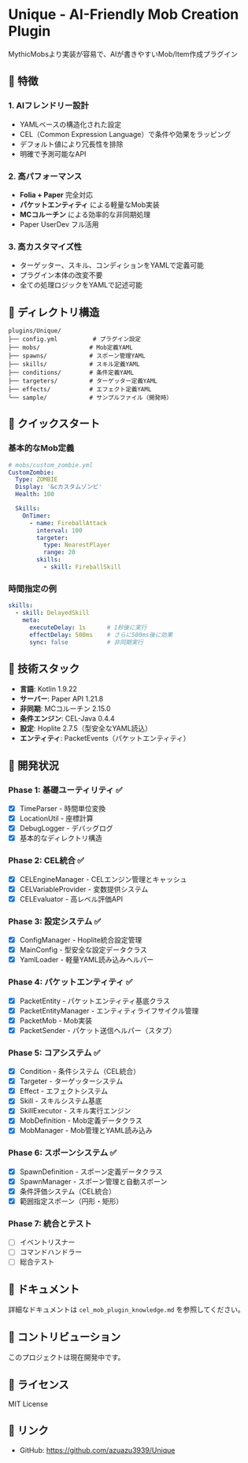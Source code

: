 # Unique - AI-Friendly Mob Creation Plugin

MythicMobsより実装が容易で、AIが書きやすいMob/Item作成プラグイン

## 🎯 特徴

### 1. **AIフレンドリー設計**
- YAMLベースの構造化された設定
- CEL（Common Expression Language）で条件や効果をラッピング
- デフォルト値により冗長性を排除
- 明確で予測可能なAPI

### 2. **高パフォーマンス**
- **Folia + Paper** 完全対応
- **パケットエンティティ** による軽量なMob実装
- **MCコルーチン** による効率的な非同期処理
- Paper UserDev フル活用

### 3. **高カスタマイズ性**
- ターゲッター、スキル、コンディションをYAMLで定義可能
- プラグイン本体の改変不要
- 全ての処理ロジックをYAMLで記述可能

## 📁 ディレクトリ構造

```
plugins/Unique/
├── config.yml          # プラグイン設定
├── mobs/              # Mob定義YAML
├── spawns/            # スポーン管理YAML
├── skills/            # スキル定義YAML
├── conditions/        # 条件定義YAML
├── targeters/         # ターゲッター定義YAML
├── effects/           # エフェクト定義YAML
└── sample/            # サンプルファイル（開発時）
```

## 🚀 クイックスタート

### 基本的なMob定義

```yaml
# mobs/custom_zombie.yml
CustomZombie:
  Type: ZOMBIE
  Display: '&cカスタムゾンビ'
  Health: 100

  Skills:
    OnTimer:
      - name: FireballAttack
        interval: 100
        targeter:
          type: NearestPlayer
          range: 20
        skills:
          - skill: FireballSkill
```

### 時間指定の例

```yaml
skills:
  - skill: DelayedSkill
    meta:
      executeDelay: 1s      # 1秒後に実行
      effectDelay: 500ms    # さらに500ms後に効果
      sync: false           # 非同期実行
```

## 🔧 技術スタック

- **言語**: Kotlin 1.9.22
- **サーバー**: Paper API 1.21.8
- **非同期**: MCコルーチン 2.15.0
- **条件エンジン**: CEL-Java 0.4.4
- **設定**: Hoplite 2.7.5（型安全なYAML読込）
- **エンティティ**: PacketEvents（パケットエンティティ）

## 📝 開発状況

### Phase 1: 基礎ユーティリティ ✅
- [x] TimeParser - 時間単位変換
- [x] LocationUtil - 座標計算
- [x] DebugLogger - デバッグログ
- [x] 基本的なディレクトリ構造

### Phase 2: CEL統合 ✅
- [x] CELEngineManager - CELエンジン管理とキャッシュ
- [x] CELVariableProvider - 変数提供システム
- [x] CELEvaluator - 高レベル評価API

### Phase 3: 設定システム ✅
- [x] ConfigManager - Hoplite統合設定管理
- [x] MainConfig - 型安全な設定データクラス
- [x] YamlLoader - 軽量YAML読み込みヘルパー

### Phase 4: パケットエンティティ ✅
- [x] PacketEntity - パケットエンティティ基底クラス
- [x] PacketEntityManager - エンティティライフサイクル管理
- [x] PacketMob - Mob実装
- [x] PacketSender - パケット送信ヘルパー（スタブ）

### Phase 5: コアシステム ✅
- [x] Condition - 条件システム（CEL統合）
- [x] Targeter - ターゲッターシステム
- [x] Effect - エフェクトシステム
- [x] Skill - スキルシステム基底
- [x] SkillExecutor - スキル実行エンジン
- [x] MobDefinition - Mob定義データクラス
- [x] MobManager - Mob管理とYAML読み込み

### Phase 6: スポーンシステム ✅
- [x] SpawnDefinition - スポーン定義データクラス
- [x] SpawnManager - スポーン管理と自動スポーン
- [x] 条件評価システム（CEL統合）
- [x] 範囲指定スポーン（円形・矩形）

### Phase 7: 統合とテスト
- [ ] イベントリスナー
- [ ] コマンドハンドラー
- [ ] 総合テスト

## 📖 ドキュメント

詳細なドキュメントは `cel_mob_plugin_knowledge.md` を参照してください。

## 🤝 コントリビューション

このプロジェクトは現在開発中です。

## 📄 ライセンス

MIT License

## 🔗 リンク

- GitHub: https://github.com/azuazu3939/Unique